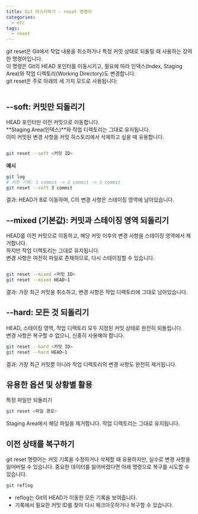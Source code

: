 ```yaml
---
title: Git 마스터하기 - reset 명령어
categories:
  - etc 
tags:
  - reset
---
```

git reset은 Git에서 작업 내용을 취소하거나 특정 커밋 상태로 되돌릴 때 사용하는 강력한 명령어입니다.  
이 명령은 Git의 HEAD 포인터를 이동시키고, 필요에 따라 인덱스(Index, Staging Area)와 작업 디렉토리(Working Directory)도 변경합니다.  
git reset은 주로 아래의 세 가지 모드로 사용됩니다:

<figure style="width: 100%" class="align-center">
  <img src="{{ site.url }}{{ site.baseurl }}/assets/images/etc/git-reset.png" alt="">
  <figcaption></figcaption>
</figure>  

## --soft: 커밋만 되돌리기
HEAD 포인터만 이전 커밋으로 이동합니다.  
**Staging Area(인덱스)**와 작업 디렉토리는 그대로 유지됩니다.  
이미 커밋된 변경 사항을 커밋 히스토리에서 삭제하고 싶을 때 유용합니다.  

<figure style="width: 100%" class="align-center">
  <img src="{{ site.url }}{{ site.baseurl }}/assets/images/etc/git-reset-soft.png" alt="">
  <figcaption></figcaption>
</figure> 

```bash
git reset --soft <커밋 ID>
```
**예시**  
```bash
git log
# 커밋 기록: 1 commit -> 2 commit -> 3 commit
git reset --soft 3 commit
```
결과: HEAD가 B로 이동하며, C의 변경 사항은 스테이징 영역에 남아있습니다.

## --mixed (기본값): 커밋과 스테이징 영역 되돌리기
HEAD를 이전 커밋으로 이동하고, 해당 커밋 이후의 변경 사항을 스테이징 영역에서 제거합니다.  
하지만 작업 디렉토리는 그대로 유지됩니다.  
변경 사항은 여전히 파일로 존재하므로, 다시 스테이징할 수 있습니다.  

<figure style="width: 100%" class="align-center">
  <img src="{{ site.url }}{{ site.baseurl }}/assets/images/etc/git-reset-mixed.png" alt="">
  <figcaption></figcaption>
</figure> 

```bash
git reset --mixed <커밋 ID>
git reset --mixed HEAD~1
```
결과: 가장 최근 커밋을 취소하고, 변경 사항은 작업 디렉토리에 그대로 남아있습니다.  

## --hard: 모든 것 되돌리기
HEAD, 스테이징 영역, 작업 디렉토리 모두 지정된 커밋 상태로 완전히 되돌립니다.  
변경 사항은 복구할 수 없으니, 신중히 사용해야 합니다.  

```bash
git reset --hard <커밋 ID>
git reset --hard HEAD~1
```
결과: 가장 최근 커밋뿐 아니라 작업 디렉토리의 변경 사항도 완전히 제거됩니다.  

## 유용한 옵션 및 상황별 활용
특정 파일만 되돌리기
```bash
git reset <파일 경로>
```
Staging Area에서 해당 파일을 제거합니다. 작업 디렉토리는 그대로 유지됩니다.  

## 이전 상태를 복구하기
git reset 명령어는 커밋 기록을 수정하거나 삭제할 때 유용하지만, 실수로 변경 사항을 잃어버릴 수 있습니다. 중요한 데이터를 잃어버렸다면 아래 명령으로 복구를 시도할 수 있습니다.  
```bash
git reflog
```
- reflog는 Git의 HEAD가 이동한 모든 기록을 보여줍니다.  
- 기록에서 필요한 커밋 ID를 찾아 다시 체크아웃하거나 복구할 수 있습니다.  


